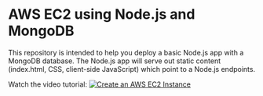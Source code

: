 # AWS EC2 using Node.js and MongoDB

This repository is intended to help you deploy a basic Node.js app with a MongoDB database.  The Node.js app will serve out static content (index.html, CSS, client-side JavaScript) which point to a Node.js endpoints.

Watch the video tutorial:
[![Create an AWS EC2 Instance](https://i9.ytimg.com/vi/Eh-u9CarXmA/mqdefault.jpg?sqp=CPCE2OYF&rs=AOn4CLDkOumzEZIEnVsWFd5_XbM4JIvhjQ&time=1557529391066)](http://www.youtube.com/watch?v=Eh-u9CarXmA)
